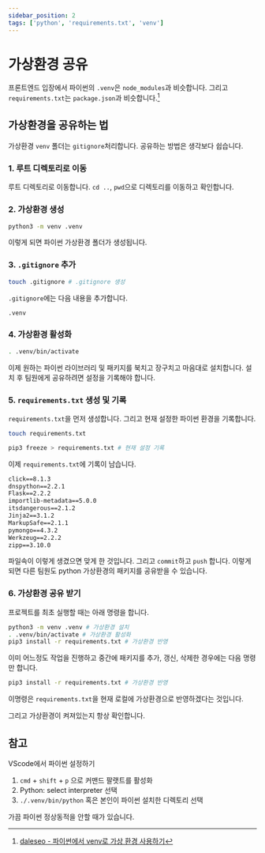 ```yaml
---
sidebar_position: 2
tags: ['python', 'requirements.txt', 'venv']
---
```


# 가상환경 공유

프론트엔드 입장에서 파이썬의 `.venv`은 `node_modules`과 비슷합니다. 그리고 `requirements.txt`는 `package.json`과 비슷합니다.[^1]

## 가상환경을 공유하는 법

가상환경 `venv` 폴더는 `gitignore`처리합니다. 공유하는 방법은 생각보다 쉽습니다.

### 1. 루트 디렉토리로 이동

루트 디렉토리로 이동합니다. `cd ..`, `pwd`으로 디렉토리를 이동하고 확인합니다.

### 2. 가상환경 생성

```sh
python3 -m venv .venv
```

이렇게 되면 파이썬 가상환경 폴더가 생성됩니다.

### 3. `.gitignore` 추가

```sh
touch .gitignore # .gitignore 생성
```

`.gitignore`에는 다음 내용을 추가합니다.

```txt
.venv
```

### 4. 가상환경 활성화

```sh
. .venv/bin/activate
```

이제 원하는 파이썬 라이브러리 및 패키지를 북치고 장구치고 마음대로 설치합니다. 설치 후 팀원에게 공유하려면 설정을 기록해야 합니다.

### 5. `requirements.txt` 생성 및 기록

`requirements.txt`을 먼저 생성합니다. 그리고 현재 설정한 파이썬 환경을 기록합니다.

```sh
touch requirements.txt
```

```sh
pip3 freeze > requirements.txt # 현재 설정 기록
```

이제 `requirements.txt`에 기록이 남습니다.

```txt
click==8.1.3
dnspython==2.2.1
Flask==2.2.2
importlib-metadata==5.0.0
itsdangerous==2.1.2
Jinja2==3.1.2
MarkupSafe==2.1.1
pymongo==4.3.2
Werkzeug==2.2.2
zipp==3.10.0
```

파일속이 이렇게 생겼으면 맞게 한 것입니다. 그리고 `commit`하고 `push` 합니다. 이렇게 되면 다른 팀원도 python 가상환경의 패키지를 공유받을 수 있습니다.

### 6. 가상환경 공유 받기

프로젝트를 최초 실행할 때는 아래 명령을 합니다.

```sh
python3 -m venv .venv # 가상환경 설치
. .venv/bin/activate # 가상환경 활성화
pip3 install -r requirements.txt # 가상환경 반영
```

이미 어느정도 작업을 진행하고 중간에 패키지를 추가, 갱신, 삭제한 경우에는 다음 명령만 합니다.

```sh
pip3 install -r requirements.txt # 가상환경 반영
```

이명령은 `requirements.txt`을 현재 로컬에 가상환경으로 반영하겠다는 것입니다.

그리고 가상환경이 켜져있는지 항상 확인합니다.

## 참고

VScode에서 파이썬 설정하기

1. `cmd` + `shift` + `p` 으로 커맨드 팔랫트를 활성화
2. Python: select interpreter 선택
3. `./.venv/bin/python` 혹은 본인이 파이썬 설치한 디렉토리 선택

가끔 파이썬 정상동적을 안할 때가 있습니다.

[^1]: [daleseo - 파이썬에서 venv로 가상 환경 사용하기](https://www.daleseo.com/python-venv/)

